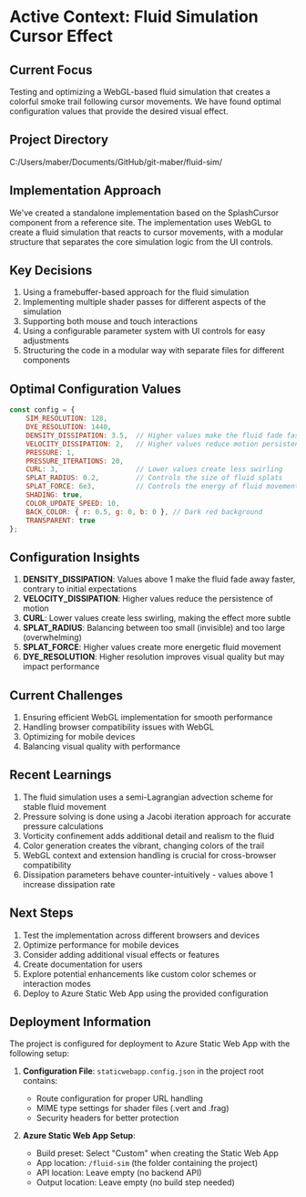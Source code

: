# Active Context: Fluid Simulation Cursor Effect

## Current Focus
Testing and optimizing a WebGL-based fluid simulation that creates a colorful smoke trail following cursor movements. We have found optimal configuration values that provide the desired visual effect.

## Project Directory
C:/Users/maber/Documents/GitHub/git-maber/fluid-sim/

## Implementation Approach
We've created a standalone implementation based on the SplashCursor component from a reference site. The implementation uses WebGL to create a fluid simulation that reacts to cursor movements, with a modular structure that separates the core simulation logic from the UI controls.

## Key Decisions
1. Using a framebuffer-based approach for the fluid simulation
2. Implementing multiple shader passes for different aspects of the simulation
3. Supporting both mouse and touch interactions
4. Using a configurable parameter system with UI controls for easy adjustments
5. Structuring the code in a modular way with separate files for different components

## Optimal Configuration Values
```javascript
const config = {
    SIM_RESOLUTION: 128,
    DYE_RESOLUTION: 1440,
    DENSITY_DISSIPATION: 3.5,  // Higher values make the fluid fade faster
    VELOCITY_DISSIPATION: 2,   // Higher values reduce motion persistence
    PRESSURE: 1,
    PRESSURE_ITERATIONS: 20,
    CURL: 3,                   // Lower values create less swirling
    SPLAT_RADIUS: 0.2,         // Controls the size of fluid splats
    SPLAT_FORCE: 6e3,          // Controls the energy of fluid movement
    SHADING: true,
    COLOR_UPDATE_SPEED: 10,
    BACK_COLOR: { r: 0.5, g: 0, b: 0 }, // Dark red background
    TRANSPARENT: true
};
```

## Configuration Insights
1. **DENSITY_DISSIPATION**: Values above 1 make the fluid fade away faster, contrary to initial expectations
2. **VELOCITY_DISSIPATION**: Higher values reduce the persistence of motion
3. **CURL**: Lower values create less swirling, making the effect more subtle
4. **SPLAT_RADIUS**: Balancing between too small (invisible) and too large (overwhelming)
5. **SPLAT_FORCE**: Higher values create more energetic fluid movement
6. **DYE_RESOLUTION**: Higher resolution improves visual quality but may impact performance

## Current Challenges
1. Ensuring efficient WebGL implementation for smooth performance
2. Handling browser compatibility issues with WebGL
3. Optimizing for mobile devices
4. Balancing visual quality with performance

## Recent Learnings
1. The fluid simulation uses a semi-Lagrangian advection scheme for stable fluid movement
2. Pressure solving is done using a Jacobi iteration approach for accurate pressure calculations
3. Vorticity confinement adds additional detail and realism to the fluid
4. Color generation creates the vibrant, changing colors of the trail
5. WebGL context and extension handling is crucial for cross-browser compatibility
6. Dissipation parameters behave counter-intuitively - values above 1 increase dissipation rate

## Next Steps
1. Test the implementation across different browsers and devices
2. Optimize performance for mobile devices
3. Consider adding additional visual effects or features
4. Create documentation for users
5. Explore potential enhancements like custom color schemes or interaction modes
6. Deploy to Azure Static Web App using the provided configuration

## Deployment Information
The project is configured for deployment to Azure Static Web App with the following setup:

1. **Configuration File**: `staticwebapp.config.json` in the project root contains:
   - Route configuration for proper URL handling
   - MIME type settings for shader files (.vert and .frag)
   - Security headers for better protection

2. **Azure Static Web App Setup**:
   - Build preset: Select "Custom" when creating the Static Web App
   - App location: `/fluid-sim` (the folder containing the project)
   - API location: Leave empty (no backend API)
   - Output location: Leave empty (no build step needed)
